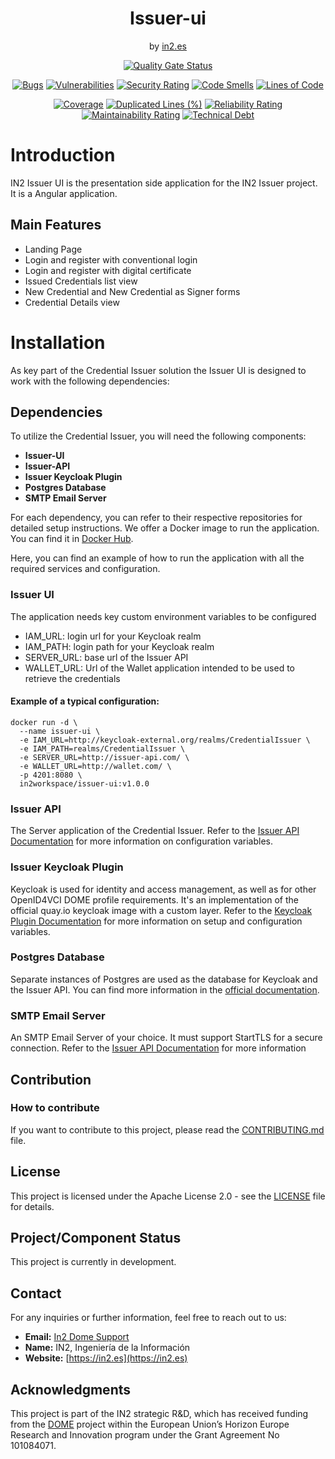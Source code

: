 <div align="center">

<h1>Issuer-ui</h1>
<span>by </span><a href="https://in2.es">in2.es</a>
<p><p>


[![Quality Gate Status](https://sonarcloud.io/api/project_badges/measure?project=in2workspace_in2-issuer-ui&metric=alert_status)](https://sonarcloud.io/dashboard?id=in2workspace_in2-issuer-ui)

[![Bugs](https://sonarcloud.io/api/project_badges/measure?project=in2workspace_in2-issuer-ui&metric=bugs)](https://sonarcloud.io/summary/new_code?id=in2workspace_in2-issuer-ui)
[![Vulnerabilities](https://sonarcloud.io/api/project_badges/measure?project=in2workspace_in2-issuer-ui&metric=vulnerabilities)](https://sonarcloud.io/dashboard?id=in2workspace_in2-issuer-ui)
[![Security Rating](https://sonarcloud.io/api/project_badges/measure?project=in2workspace_in2-issuer-ui&metric=security_rating)](https://sonarcloud.io/dashboard?id=in2workspace_in2-issuer-ui)
[![Code Smells](https://sonarcloud.io/api/project_badges/measure?project=in2workspace_in2-issuer-ui&metric=code_smells)](https://sonarcloud.io/summary/new_code?id=in2workspace_in2-issuer-ui)
[![Lines of Code](https://sonarcloud.io/api/project_badges/measure?project=in2workspace_in2-issuer-ui&metric=ncloc)](https://sonarcloud.io/dashboard?id=in2workspace_in2-issuer-ui)

[![Coverage](https://sonarcloud.io/api/project_badges/measure?project=in2workspace_in2-issuer-ui&metric=coverage)](https://sonarcloud.io/summary/new_code?id=in2workspace_in2-issuer-ui)
[![Duplicated Lines (%)](https://sonarcloud.io/api/project_badges/measure?project=in2workspace_in2-issuer-ui&metric=duplicated_lines_density)](https://sonarcloud.io/summary/new_code?id=in2workspace_in2-issuer-ui)
[![Reliability Rating](https://sonarcloud.io/api/project_badges/measure?project=in2workspace_in2-issuer-ui&metric=reliability_rating)](https://sonarcloud.io/dashboard?id=in2workspace_in2-issuer-ui)
[![Maintainability Rating](https://sonarcloud.io/api/project_badges/measure?project=in2workspace_in2-issuer-ui&metric=sqale_rating)](https://sonarcloud.io/dashboard?id=in2workspace_in2-issuer-ui)
[![Technical Debt](https://sonarcloud.io/api/project_badges/measure?project=in2workspace_in2-issuer-ui&metric=sqale_index)](https://sonarcloud.io/summary/new_code?id=in2workspace_in2-issuer-ui)

</div>

# Introduction
IN2 Issuer UI is the presentation side application for the IN2 Issuer project. It is a Angular application.

## Main Features
- Landing Page
- Login and register with conventional login
- Login and register with digital certificate
- Issued Credentials list view
- New Credential and New Credential as Signer forms
- Credential Details view

# Installation
As key part of the Credential Issuer solution the Issuer UI is designed to work with the following dependencies:
## Dependencies
To utilize the Credential Issuer, you will need the following components:

- **Issuer-UI**
- **Issuer-API**
- **Issuer Keycloak Plugin**
- **Postgres Database**
- **SMTP Email Server**

For each dependency, you can refer to their respective repositories for detailed setup instructions.
We offer a Docker image to run the application. You can find it in [Docker Hub](https://hub.docker.com/u/in2workspace).

Here, you can find an example of how to run the application with all the required services and configuration.
### Issuer UI
The application needs key custom environment variables to be configured
- IAM_URL: login url for your Keycloak realm
- IAM_PATH: login path for your Keycloak realm
- SERVER_URL: base url of the Issuer API
- WALLET_URL: Url of the Wallet application intended to be used to retrieve the credentials

#### Example of a typical configuration:
```
docker run -d \
  --name issuer-ui \
  -e IAM_URL=http://keycloak-external.org/realms/CredentialIssuer \
  -e IAM_PATH=realms/CredentialIssuer \
  -e SERVER_URL=http://issuer-api.com/ \
  -e WALLET_URL=http://wallet.com/ \
  -p 4201:8080 \
  in2workspace/issuer-ui:v1.0.0
```

### Issuer API
The Server application of the Credential Issuer. Refer to the [Issuer API Documentation](https://github.com/in2workspace/issuer-api) for more information on configuration variables.

### Issuer Keycloak Plugin
Keycloak is used for identity and access management, as well as for other OpenID4VCI DOME profile requirements.
It's an implementation of the official quay.io keycloak image with a custom layer.
Refer to the [Keycloak Plugin Documentation](https://github.com/in2workspace/issuer-keycloak-plugin) for more information on setup and configuration variables.

### Postgres Database
Separate instances of Postgres are used as the database for Keycloak and the Issuer API.
You can find more information in the [official documentation](https://www.postgresql.org/docs/).

### SMTP Email Server
An SMTP Email Server of your choice. It must support StartTLS for a secure connection. Refer to the [Issuer API Documentation](https://github.com/in2workspace/issuer-api) for more information

## Contribution

### How to contribute
If you want to contribute to this project, please read the [CONTRIBUTING.md](CONTRIBUTING.md) file.

## License
This project is licensed under the Apache License 2.0 - see the [LICENSE](LICENSE) file for details.

## Project/Component Status
This project is currently in development.

## Contact
For any inquiries or further information, feel free to reach out to us:

- **Email:** [In2 Dome Support](mailto:domesupport@in2.es)
- **Name:** IN2, Ingeniería de la Información
- **Website:** [https://in2.es](https://in2.es)

## Acknowledgments
This project is part of the IN2 strategic R&D, which has received funding from the [DOME](https://dome-marketplace.eu/) project within the European Union’s Horizon Europe Research and Innovation program under the Grant Agreement No 101084071.
